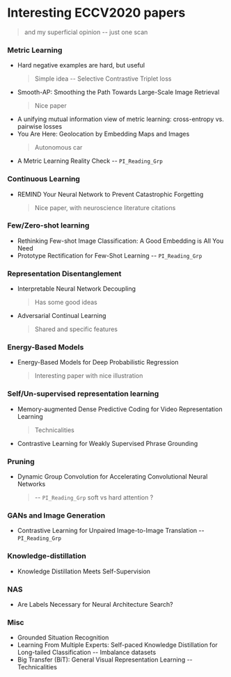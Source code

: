 # Interesting ECCV2020 papers
> and my superficial opinion -- just one scan


### Metric Learning
* Hard negative examples are hard, but useful
	> Simple idea -- Selective Contrastive Triplet loss 
* Smooth-AP: Smoothing the Path Towards Large-Scale Image Retrieval 
	> Nice paper
* A unifying mutual information view of metric learning: cross-entropy vs. pairwise losses	
* You Are Here: Geolocation by Embedding Maps and Images
	> Autonomous car
* A Metric Learning Reality Check -- `PI_Reading_Grp`


### Continuous Learning
* REMIND Your Neural Network to Prevent Catastrophic Forgetting 
	> Nice paper, with neuroscience literature citations

### Few/Zero-shot learning
* Rethinking Few-shot Image Classification: A Good Embedding is All You Need
* Prototype Rectification for Few-Shot Learning -- `PI_Reading_Grp`

### Representation Disentanglement
* Interpretable Neural Network Decoupling
	> Has some good ideas
* Adversarial Continual Learning
	> Shared and specific features


### Energy-Based Models
* Energy-Based Models for Deep Probabilistic Regression
	> Interesting paper with nice illustration
	
### Self/Un-supervised representation learning
* Memory-augmented Dense Predictive Coding for Video Representation Learning 
	> Technicalities
* Contrastive Learning for Weakly Supervised Phrase Grounding 

### Pruning
* Dynamic Group Convolution for Accelerating Convolutional Neural Networks
	> -- `PI_Reading_Grp` soft vs hard attention ?

### GANs and Image Generation
* Contrastive Learning for Unpaired Image-to-Image Translation -- `PI_Reading_Grp`

### Knowledge-distillation
* Knowledge Distillation Meets Self-Supervision 

### NAS
* Are Labels Necessary for Neural Architecture Search?

### Misc
* Grounded Situation Recognition
* Learning From Multiple Experts: Self-paced Knowledge Distillation for Long-tailed Classification -- Imbalance datasets
* Big Transfer (BiT): General Visual Representation Learning  -- Technicalities
